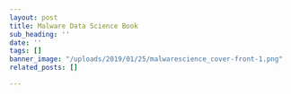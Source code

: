 ```yaml
---
layout: post
title: Malware Data Science Book
sub_heading: ''
date: ''
tags: []
banner_image: "/uploads/2019/01/25/malwarescience_cover-front-1.png"
related_posts: []

---
```

